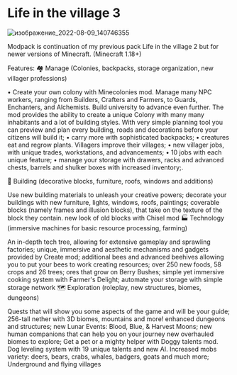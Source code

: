 # Life in the village 3
![изображение_2022-08-09_140746355](https://user-images.githubusercontent.com/7347489/183632701-7306ec25-19eb-428a-bbbd-c3e36ef7efe0.png)



Modpack is continuation of my previous pack Life in the village 2 but for newer versions of Minecraft. (Minecraft 1.18+)

Features:
🏘️ Manage (Colonies, backpacks, storage organization, new villager professions)

• Create your own colony with Minecolonies mod. Manage many NPC workers, ranging from Builders, Crafters and Farmers, to Guards, Enchanters, and Alchemists. Build university to advance even further. The mod provides the ability to create a unique Colony with many many inhabitants and a lot of building styles. With very simple planning tool you can preview and plan every building, roads and decorations before your citizens will build it;
• carry more with sophisticated backpacks; 
• creatures eat and regrow plants. Villagers improve their villages;
• new villager jobs, with unique trades, workstations, and advancements;
• 10 jobs with each unique feature;
• manage your storage with drawers, racks and advanced chests, barrels and shulker boxes with increased inventory;.

🧱 Building (decorative blocks, furniture, roofs, windows and additions)

Use new building materials to unleash your creative powers;
decorate your buildings with new furniture, lights, windows, roofs, paintings;
coverable blocks (namely frames and illusion blocks), that take on the texture of the block they contain.
new look of old blocks with Chisel mod
🏭 Technology (immersive machines for basic resource processing, farming)

An in-depth tech tree, allowing for extensive gameplay and sprawling factories;
unique, immersive and aesthetic mechanisms and gadgets provided by Create mod;
additional bees and advanced beehives allowing you to put your bees to work creating resources;
over 250 new foods, 58 crops and 26 trees;
ores that grow on Berry Bushes;
simple yet immersive cooking system with Farmer's Delight;
automate your storage with simple storage network
🗺️ Exploration (roleplay, new structures, biomes, dungeons)

Quests that will show you some aspects of the game and will be your guide;
256-tall nether with 3D biomes, mountains and more!
enhanced dungeons and structures;
new Lunar Events: Blood, Blue, & Harvest Moons;
new human companions that can help you on your journey
new overhauled biomes to explore;
Get a pet or a mighty helper with Doggy talents mod. Dog leveling system with 19 unique talents and new AI.
Increased mobs variety: deers, bears, crabs, whales, badgers, goats and much more;
Underground and flying villages
